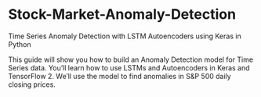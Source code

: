 # Stock-Market-Anomaly-Detection
Time Series Anomaly Detection with LSTM Autoencoders using Keras in Python

This guide will show you how to build an Anomaly Detection model for Time Series data. You’ll learn how to use LSTMs and Autoencoders in Keras and TensorFlow 2. We’ll use the model to find anomalies in S&P 500 daily closing prices.
